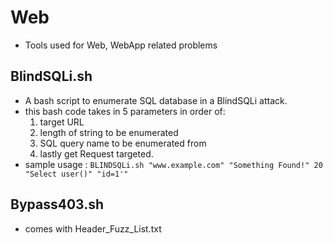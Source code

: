 # Web
* Tools used for Web, WebApp related problems

## BlindSQLi.sh
* A bash script to enumerate SQL database in a BlindSQLi attack.
* this bash code takes in 5 parameters in order of: 
  1. target URL
  2. length of string to be enumerated 
  3. SQL query name to be enumerated from 
  4. lastly get Request targeted.
* sample usage : `BLINDSQLi.sh "www.example.com" "Something Found!" 20 "Select user()" "id=1'"`

## Bypass403.sh
* comes with Header_Fuzz_List.txt
 
